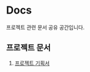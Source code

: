 # Docs
프로젝트 관련 문서 공유 공간입니다. 

## 프로젝트 문서 
1. [프로젝트 기획서](https://docs.google.com/document/d/1eYNqW7uWcA78AK_5GH-IxwUnW6DvclUU32biI-zhzg4/edit?usp=sharing)
